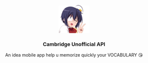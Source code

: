 <a name="readme-top"></a>
<br />

<div align="center">
  <a href="https://github.com/datvn21">
    <img src="logoREADME.png" alt="Logo" width="100" height="90">
  </a>

  <h3 align="center">Cambridge Unofficial API</h3>

  <p align="center">
    An idea mobile app help u memorize quickly your VOCABULARY 😘 
    <br />
    <br />
  </p>
</div>
